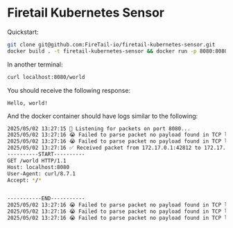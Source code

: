 # Firetail Kubernetes Sensor

Quickstart:

```bash
git clone git@github.com:FireTail-io/firetail-kubernetes-sensor.git
docker build . -t firetail-kubernetes-sensor && docker run -p 8080:8080 firetail-kubernetes-sensor
```

In another terminal:

```bash
curl localhost:8080/world
```

You should receive the following response:

```
Hello, world!
```

And the docker container should have logs similar to the following:

```bash
2025/05/02 13:27:15 🧐 Listening for packets on port 8080...
2025/05/02 13:27:16 😭 Failed to parse packet no payload found in TCP layer
2025/05/02 13:27:16 😭 Failed to parse packet no payload found in TCP layer
2025/05/02 13:27:16 ✅ Received packet from 172.17.0.1:42812 to 172.17.0.3:8080 with payload:
----------START----------
GET /world HTTP/1.1
Host: localhost:8080
User-Agent: curl/8.7.1
Accept: */*


-----------END-----------
2025/05/02 13:27:16 😭 Failed to parse packet no payload found in TCP layer
2025/05/02 13:27:16 😭 Failed to parse packet no payload found in TCP layer
2025/05/02 13:27:16 😭 Failed to parse packet no payload found in TCP layer
```
